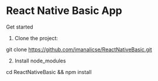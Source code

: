# React Native Basic App

Get started

1. Clone the project:

git clone https://github.com/imanalicse/ReactNativeBasic.git

2. Install node_modules

cd ReactNativeBasic && npm install
